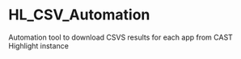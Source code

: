 # HL_CSV_Automation
Automation tool to download CSVS results for each app from CAST Highlight instance
